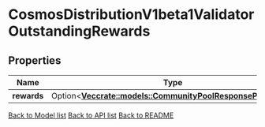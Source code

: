 # CosmosDistributionV1beta1ValidatorOutstandingRewards

## Properties

| Name        | Type                                                                                                       | Description | Notes      |
| ----------- | ---------------------------------------------------------------------------------------------------------- | ----------- | ---------- |
| **rewards** | Option<[**Vec<crate::models::CommunityPoolResponsePoolInner>**](CommunityPool_response_pool_inner.md)> |             | [optional] |

[Back to Model list](../README.md#documentation-for-models) [Back to API list](../README.md#documentation-for-api-endpoints) [Back to README](../README.md)
